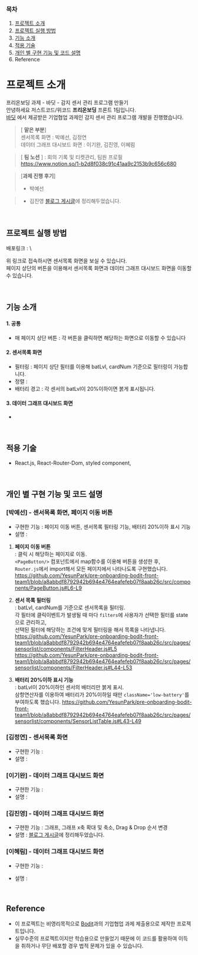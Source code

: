 ### 목차
1. [프로젝트 소개](#프로젝트-소개)
2. [프로젝트 실행 방법](#프로젝트-실행-방법)
3. [기능 소개](#기능-소개)
4. [적용 기술](#적용-기술) 
5. [개인 별 구현 기능 및 코드 설명](#개인-별-구현-기능-및-코드-설명)
6. Reference

# 프로젝트 소개
프리온보딩 과제 - 바딧 - 감지 센서 관리 프로그램 만들기 \
안녕하세요 저스트코드/위코드 **프리온보딩** 프론트 1팀입니다. \
[바딧](https://www.wanted.co.kr/company/35482) 에서 제공받은 기업협업 과제인  감지 센서 관리 프로그램 개발을 진행했습니다.
> [ **맡은 부분**] \
> 센서목록 화면 : 박예선, 김정연\
데이터 그래프 대시보드 화면 : 이기완, 김진영, 이혜림


> [ **팀 노션** ] : 회의 기록 및 티켓관리, 팀원 프로필 \
 https://www.notion.so/1-b2d8f038c91c41aa9c2153b9c656c680

>  [**과제 진행 후기**]
> -  박예선

> -  김진영
[블로그 게시글](https://velog.io/@jinyoung985/Pre-Onboarding-%EA%B0%90%EC%A7%80-%EC%84%BC%EC%84%9C-%EA%B4%80%EB%A6%AC-%ED%94%84%EB%A1%9C%EA%B7%B8%EB%9E%A8-%EB%A7%8C%EB%93%A4%EA%B8%B0)에 정리해두었습니다.


<br/>


## 프로젝트 실행 방법
배포링크 :  \

위 링크로 접속하시면 센서목록 화면을 보실 수 있습니다. \
페이지 상단의 버튼을 이용해서 센서목록 화면과 데이터 그래프 대시보드 화면을 이동할 수 있습니다.

<br/>



## 기능 소개

#### 1. 공통
- 매 페이지 상단 버튼 : 각 버튼을 클릭하면 해당하는 화면으로 이동할 수 있습니다


#### 2. 센서목록 화면

- 필터링 : 페이지 상단 필터를 이용해 batLvl, cardNum 기준으로 필터링이 가능합니다. 
- 정렬 :
- 배터리 경고 : 각 센서의 batLvl이 20%이하이면 붉게 표시됩니다. 
#### 3. 데이터 그래프 대시보드 화면
- 


<br/>

## 적용 기술 
+ React.js,  React-Router-Dom, styled component,


<br/>

## 개인 별 구현 기능 및 코드 설명

### [박예선] - 센서목록 화면, 페이지 이동 버튼
- 구현한 기능 : 페이지 이동 버튼, 센서목록 필터링 기능, 배터리 20%이하 표시 기능
- 설명 : 
 1.  **페이지 이동 버튼**  \
: 클릭 시 해당하는 페이지로 이동.\
`<PageButton/>` 컴포넌트에서 map함수를 이용해 버튼을 생성한 후,  \
`Router.js`에서 import해서 모든 페이지에서 나타나도록 구현했습니다. 
https://github.com/YesunPark/pre-onboarding-bodit-front-team1/blob/a8abbdf8792942b694e4764eafefeb07f8aab26c/src/components/PageButton.js#L6-L9

 2.  **센서 목록 필터링** \
:  batLvl, cardNum를 기준으로 센서목록을 필터링.\
각 필터에 클릭이벤트가 발생될 때 마다 `filters`에 사용자가 선택한 필터를 state으로 관리하고, \
선택된 필터에 해당하는 조건에 맞게 필터링을 해서 목록을 나타냅니다.
https://github.com/YesunPark/pre-onboarding-bodit-front-team1/blob/a8abbdf8792942b694e4764eafefeb07f8aab26c/src/pages/sensorlist/components/FilterHeader.js#L5
https://github.com/YesunPark/pre-onboarding-bodit-front-team1/blob/a8abbdf8792942b694e4764eafefeb07f8aab26c/src/pages/sensorlist/components/FilterHeader.js#L44-L53

3. **배터리 20%이하 표시 기능** \
:  batLvl이 20%이하인 센서의 배터리만 붉게 표시.\
삼항연산자를 이용하여 배터리가 20%이하일 때만 `className='low-battery'`를 부여하도록 했습니다.
https://github.com/YesunPark/pre-onboarding-bodit-front-team1/blob/a8abbdf8792942b694e4764eafefeb07f8aab26c/src/pages/sensorlist/components/SensorListTable.js#L43-L49

  
  
### [김정연] - 센서목록 화면
- 구현한 기능 : 
- 설명 :

### [이기완] - 데이터 그래프 대시보드 화면
- 구현한 기능 :
- 설명 : 


       
### [김진영] - 데이터 그래프 대시보드 화면
- 구현한 기능 : 그래프, 그래프 x축 확대 및 축소, Drag & Drop 순서 변경
- 설명 : [블로그 게시글](https://velog.io/@jinyoung985/Pre-Onboarding-%EA%B0%90%EC%A7%80-%EC%84%BC%EC%84%9C-%EA%B4%80%EB%A6%AC-%ED%94%84%EB%A1%9C%EA%B7%B8%EB%9E%A8-%EB%A7%8C%EB%93%A4%EA%B8%B0)에 정리해두었습니다.


### [이혜림] - 데이터 그래프 대시보드 화면
- 구현한 기능 :
- 설명 : 

 

  <br/>


## Reference

- 이 프로젝트는 비영리목적으로 [Bodit](https://www.wanted.co.kr/company/35482)과의 기업협업 과제 제출용으로 제작한 프로젝트입니다.
- 실무수준의 프로젝트이지만 학습용으로 만들었기 때문에 이 코드를 활용하여 이득을 취하거나 무단 배포할 경우 법적 문제가 있을 수 있습니다.
